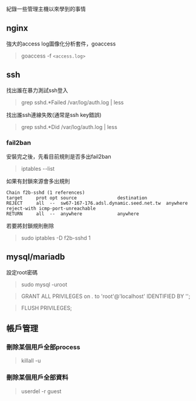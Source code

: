 紀錄一些管理主機以來學到的事情

## nginx

強大的access log圖像化分析套件，goaccess

> goaccess -f `<access.log>`


## ssh

找出誰在暴力測試ssh登入
> grep sshd.\*Failed /var/log/auth.log | less

找出誰ssh連線失敗(通常是ssh key錯誤)
> grep sshd.*Did /var/log/auth.log | less

### fail2ban

安裝完之後，先看目前規則是否多出fail2ban
> iptables --list

如果有封鎖來源會多出規則
```
Chain f2b-sshd (1 references)
target     prot opt source               destination
REJECT     all  --  sw67-167-176.adsl.dynamic.seed.net.tw  anywhere             reject-with icmp-port-unreachable
RETURN     all  --  anywhere             anywhere
```

若要將封鎖規則刪除
> sudo iptables -D f2b-sshd 1

## mysql/mariadb

設定root密碼

> sudo mysql -uroot

> GRANT ALL PRIVILEGES on *.* to 'root'@'localhost' IDENTIFIED BY '<password>';
  
> FLUSH PRIVILEGES;



## 帳戶管理

### 刪除某個用戶全部process
> killall -u <username>
  
### 刪除某個用戶全部資料
> userdel -r guest

